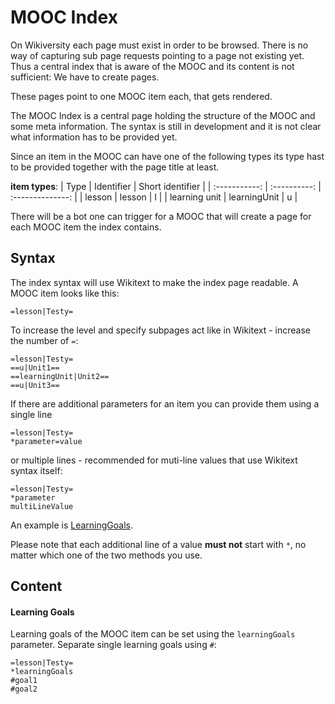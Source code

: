 # MOOC Index

On Wikiversity each page must exist in order to be browsed.
There is no way of capturing sub page requests pointing to a page not existing yet.
Thus a central index that is aware of the MOOC and its content is not sufficient: We have to create pages.

These pages point to one MOOC item each, that gets rendered.

The MOOC Index is a central page holding the structure of the MOOC and some meta information.
The syntax is still in development and it is not clear what information has to be provided yet.

Since an item in the MOOC can have one of the following types its type hast to be provided together with the page title at least.

**item types**:
| Type          | Identifier   | Short identifier |
| :-----------: | :----------: | :--------------: |
| lesson        | lesson       | l |
| learning unit | learningUnit | u |

There will be a bot one can trigger for a MOOC that will create a page for each MOOC item the index contains.

## Syntax

The index syntax will use Wikitext to make the index page readable.
A MOOC item looks like this:

    =lesson|Testy=

To increase the level and specify subpages act like in Wikitext - increase the number of `=`:

    =lesson|Testy=
    ==u|Unit1==
    ==learningUnit|Unit2==
    ==u|Unit3==

If there are additional parameters for an item you can provide them using a single line

    =lesson|Testy=
    *parameter=value

or multiple lines - recommended for muti-line values that use Wikitext syntax itself:

    =lesson|Testy=
    *parameter
    multiLineValue

An example is [LearningGoals](#LearningGoals).

 
Please note that each additional line of a value **must not** start with `*`, no matter which one of the two methods you use.

## Content

#### Learning Goals

Learning goals of the MOOC item can be set using the `learningGoals` parameter.
Separate single learning goals using `#`:

    =lesson|Testy=
    *learningGoals
    #goal1
    #goal2

